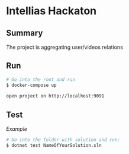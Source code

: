 # Intellias Hackaton

## Summary

The project is aggregating user/videos relations

## Run


```bash
# Go into the root and run
$ docker-compose up
  
open project on http://localhost:9091
```

## Test

<Put here steps to run your tests>

_Example_

```bash
# Go into the folder with solution and run:
$ dotnet test NameOfYourSolution.sln
```
